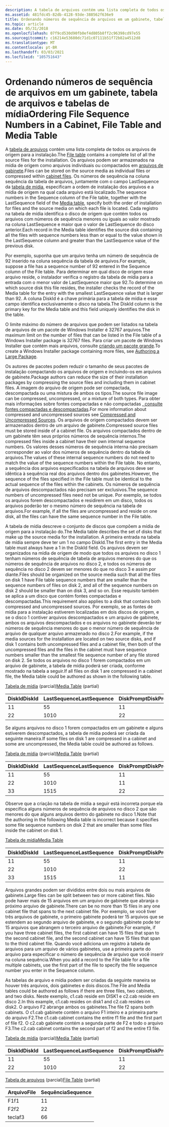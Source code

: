 ```yaml
---
description: A tabela de arquivos contém uma lista completa de todos os arquivos de origem para a instalação.
ms.assetid: 481fdc45-82db-4128-93de-388562f636e9
title: Ordenando números de sequência de arquivos em um gabinete, tabela de arquivos e tabelas de mídia
ms.topic: article
ms.date: 05/31/2018
ms.openlocfilehash: 07f9cd530d90fb0ef4d805b8ff2c96398cd97e55
ms.sourcegitcommit: c16214e53680dc71d1c07111b51f72b82a4512d8
ms.translationtype: MT
ms.contentlocale: pt-BR
ms.lasthandoff: 03/03/2021
ms.locfileid: "105751643"
---
```

# <a name="ordering-file-sequence-numbers-in-a-cabinet-file-table-and-media-table"></a><span data-ttu-id="d2f3c-103">Ordenando números de sequência de arquivos em um gabinete, tabela de arquivos e tabelas de mídia</span><span class="sxs-lookup"><span data-stu-id="d2f3c-103">Ordering File Sequence Numbers in a Cabinet, File Table and Media Table</span></span>

<span data-ttu-id="d2f3c-104">A [tabela de arquivos](file-table.md) contém uma lista completa de todos os arquivos de origem para a instalação.</span><span class="sxs-lookup"><span data-stu-id="d2f3c-104">The [File table](file-table.md) contains a complete list of all the source files for the installation.</span></span> <span data-ttu-id="d2f3c-105">Os arquivos podem ser armazenados na mídia de origem como arquivos individuais ou compactados em [arquivos de gabinete](cabinet-files.md).</span><span class="sxs-lookup"><span data-stu-id="d2f3c-105">Files can be stored on the source media as individual files or compressed within [cabinet files](cabinet-files.md).</span></span> <span data-ttu-id="d2f3c-106">Os números de sequência na coluna sequência da tabela de arquivos, juntamente com o campo LastSequence da [tabela de mídia](media-table.md), especificam a ordem de instalação dos arquivos e a mídia de origem na qual cada arquivo está localizado.</span><span class="sxs-lookup"><span data-stu-id="d2f3c-106">The sequence numbers in the Sequence column of the File table, together with the LastSequence field of the [Media table](media-table.md), specify both the order of installation for files and the source media on which each file is located.</span></span> <span data-ttu-id="d2f3c-107">Cada registro na tabela de mídia identifica o disco de origem que contém todos os arquivos com números de sequência menores ou iguais ao valor mostrado na coluna LastSequence e maior que o valor de LastSequence do disco anterior.</span><span class="sxs-lookup"><span data-stu-id="d2f3c-107">Each record in the Media table identifies the source disk containing all the files with sequence numbers less than or equal to the value shown in the LastSequence column and greater than the LastSequence value of the previous disk.</span></span>

<span data-ttu-id="d2f3c-108">Por exemplo, suponha que um arquivo tenha um número de sequência de 92 inserido na coluna sequência da tabela de arquivos.</span><span class="sxs-lookup"><span data-stu-id="d2f3c-108">For example, suppose a file has a sequence number of 92 entered in the Sequence column of the File table.</span></span> <span data-ttu-id="d2f3c-109">Para determinar em qual disco de origem esse arquivo reside, o instalador verifica o registro da tabela de mídia para a entrada com o menor valor de LastSequence maior que 92.</span><span class="sxs-lookup"><span data-stu-id="d2f3c-109">To determine on which source disk this file resides, the installer checks the record of the Media table for the entry with the smallest LastSequence value that is larger than 92.</span></span> <span data-ttu-id="d2f3c-110">A coluna DiskId é a chave primária para a tabela de mídia e esse campo identifica exclusivamente o disco na tabela.</span><span class="sxs-lookup"><span data-stu-id="d2f3c-110">The DiskId column is the primary key for the Media table and this field uniquely identifies the disk in the table.</span></span>

<span data-ttu-id="d2f3c-111">O limite máximo do número de arquivos que podem ser listados na tabela de arquivos de um pacote de Windows Installer é 32767 arquivos.</span><span class="sxs-lookup"><span data-stu-id="d2f3c-111">The maximum limit on the number of files that can be listed in the File table of a Windows Installer package is 32767 files.</span></span> <span data-ttu-id="d2f3c-112">Para criar um pacote de Windows Installer que contém mais arquivos, consulte [criando um pacote grande](authoring-a-large-package.md).</span><span class="sxs-lookup"><span data-stu-id="d2f3c-112">To create a Windows Installer package containing more files, see [Authoring a Large Package](authoring-a-large-package.md).</span></span>

<span data-ttu-id="d2f3c-113">Os autores de pacotes podem reduzir o tamanho de seus pacotes de instalação compactando os arquivos de origem e incluindo-os em arquivos de gabinete.</span><span class="sxs-lookup"><span data-stu-id="d2f3c-113">Package authors can reduce the size of their installation packages by compressing the source files and including them in cabinet files.</span></span> <span data-ttu-id="d2f3c-114">A imagem do arquivo de origem pode ser compactada, descompactada ou uma mistura de ambos os tipos.</span><span class="sxs-lookup"><span data-stu-id="d2f3c-114">The source file image can be compressed, uncompressed, or a mixture of both types.</span></span> <span data-ttu-id="d2f3c-115">Para obter mais informações sobre fontes compactadas e não compactadas [, consulte fontes compactadas e descompactadas](compressed-and-uncompressed-sources.md).</span><span class="sxs-lookup"><span data-stu-id="d2f3c-115">For more information about compressed and uncompressed sources see [Compressed and Uncompressed Sources](compressed-and-uncompressed-sources.md).</span></span> <span data-ttu-id="d2f3c-116">Os arquivos de origem compactados devem ser armazenados dentro de um arquivo de gabinete.</span><span class="sxs-lookup"><span data-stu-id="d2f3c-116">Compressed source files must be stored inside of a cabinet file.</span></span> <span data-ttu-id="d2f3c-117">Os arquivos compactados dentro de um gabinete têm seus próprios números de sequência internos.</span><span class="sxs-lookup"><span data-stu-id="d2f3c-117">The compressed files inside a cabinet have their own internal sequence numbers.</span></span> <span data-ttu-id="d2f3c-118">Os valores desses números de sequência interna não precisam corresponder ao valor dos números de sequência dentro da tabela de arquivos.</span><span class="sxs-lookup"><span data-stu-id="d2f3c-118">The values of these internal sequence numbers do not need to match the value of the sequence numbers within the File table.</span></span> <span data-ttu-id="d2f3c-119">No entanto, a sequência dos arquivos especificados na tabela de arquivos deve ser idêntica à sequência real dos arquivos dentro dos gabinetes.</span><span class="sxs-lookup"><span data-stu-id="d2f3c-119">However, the sequence of the files specified in the File table must be identical to the actual sequence of the files within the cabinets.</span></span> <span data-ttu-id="d2f3c-120">Os números de sequência de arquivos descompactados não precisam ser exclusivos.</span><span class="sxs-lookup"><span data-stu-id="d2f3c-120">The sequence numbers of uncompressed files need not be unique.</span></span> <span data-ttu-id="d2f3c-121">Por exemplo, se todos os arquivos forem descompactados e residirem em um disco, todos os arquivos poderão ter o mesmo número de sequência na tabela de arquivos.</span><span class="sxs-lookup"><span data-stu-id="d2f3c-121">For example, if all the files are uncompressed and reside on one disk, all the files can have the same sequence number in the File table.</span></span>

<span data-ttu-id="d2f3c-122">A tabela de mídia descreve o conjunto de discos que compõem a mídia de origem para a instalação do.</span><span class="sxs-lookup"><span data-stu-id="d2f3c-122">The Media table describes the set of disks that make up the source media for the installation.</span></span> <span data-ttu-id="d2f3c-123">A primeira entrada na tabela de mídia sempre deve ter um 1 no campo DiskId.</span><span class="sxs-lookup"><span data-stu-id="d2f3c-123">The first entry in the Media table must always have a 1 in the DiskId field.</span></span> <span data-ttu-id="d2f3c-124">Os arquivos devem ser organizados na mídia de origem de modo que todos os arquivos no disco 1 tenham números de sequência de tabela de arquivos menores do que os números de sequência de arquivos no disco 2, e todos os números de sequência no disco 2 devem ser menores do que no disco 3 e assim por diante.</span><span class="sxs-lookup"><span data-stu-id="d2f3c-124">Files should be organized on the source media such that all the files on disk 1 have File table sequence numbers that are smaller than the sequence numbers of files on disk 2, and all of the sequence numbers on disk 2 should be smaller than on disk 3, and so on.</span></span> <span data-ttu-id="d2f3c-125">Esse requisito também se aplica a um disco que contém fontes compactadas e descompactadas.</span><span class="sxs-lookup"><span data-stu-id="d2f3c-125">This requirement also applies to a disk that contains both compressed and uncompressed sources.</span></span> <span data-ttu-id="d2f3c-126">Por exemplo, se as fontes de mídia para a instalação estiverem localizadas em dois discos de origem, e se o disco 1 contiver arquivos descompactados e um arquivo de gabinete, ambos os arquivos descompactados e os arquivos no gabinete deverão ter números de sequência menores do que o menor número de sequência de arquivo de qualquer arquivo armazenado no disco 2.</span><span class="sxs-lookup"><span data-stu-id="d2f3c-126">For example, if the media sources for the installation are located on two source disks, and if disk 1 contains both uncompressed files and a cabinet file, then both of the uncompressed files and the files in the cabinet must have sequence numbers smaller than the smallest file sequence number of any file stored on disk 2.</span></span> <span data-ttu-id="d2f3c-127">Se todos os arquivos no disco 1 forem compactados em um arquivo de gabinete, a tabela de mídia poderá ser criada, conforme mostrado na tabela a seguir.</span><span class="sxs-lookup"><span data-stu-id="d2f3c-127">If all files on disk 1 are compressed in a cabinet file, the Media table could be authored as shown in the following table.</span></span>

<span data-ttu-id="d2f3c-128">[Tabela de mídia](media-table.md) (parcial)</span><span class="sxs-lookup"><span data-stu-id="d2f3c-128">[Media Table](media-table.md) (partial)</span></span>



| <span data-ttu-id="d2f3c-129">DiskId</span><span class="sxs-lookup"><span data-stu-id="d2f3c-129">DiskId</span></span> | <span data-ttu-id="d2f3c-130">LastSequence</span><span class="sxs-lookup"><span data-stu-id="d2f3c-130">LastSequence</span></span> | <span data-ttu-id="d2f3c-131">DiskPrompt</span><span class="sxs-lookup"><span data-stu-id="d2f3c-131">DiskPrompt</span></span> | <span data-ttu-id="d2f3c-132">Gabinete</span><span class="sxs-lookup"><span data-stu-id="d2f3c-132">Cabinet</span></span>   | <span data-ttu-id="d2f3c-133">VolumeLabel</span><span class="sxs-lookup"><span data-stu-id="d2f3c-133">VolumeLabel</span></span> |
|--------|--------------|------------|-----------|-------------|
| <span data-ttu-id="d2f3c-134">1</span><span class="sxs-lookup"><span data-stu-id="d2f3c-134">1</span></span>      | <span data-ttu-id="d2f3c-135">5</span><span class="sxs-lookup"><span data-stu-id="d2f3c-135">5</span></span>            | <span data-ttu-id="d2f3c-136">1</span><span class="sxs-lookup"><span data-stu-id="d2f3c-136">1</span></span>          | <span data-ttu-id="d2f3c-137">mycab.cab</span><span class="sxs-lookup"><span data-stu-id="d2f3c-137">mycab.cab</span></span> | <span data-ttu-id="d2f3c-138">Disco 1</span><span class="sxs-lookup"><span data-stu-id="d2f3c-138">Disk 1</span></span>      |
| <span data-ttu-id="d2f3c-139">2</span><span class="sxs-lookup"><span data-stu-id="d2f3c-139">2</span></span>      | <span data-ttu-id="d2f3c-140">10</span><span class="sxs-lookup"><span data-stu-id="d2f3c-140">10</span></span>           | <span data-ttu-id="d2f3c-141">2</span><span class="sxs-lookup"><span data-stu-id="d2f3c-141">2</span></span>          |           | <span data-ttu-id="d2f3c-142">Disco 2</span><span class="sxs-lookup"><span data-stu-id="d2f3c-142">Disk 2</span></span>      |



 

<span data-ttu-id="d2f3c-143">Se alguns arquivos no disco 1 forem compactados em um gabinete e alguns estiverem descompactados, a tabela de mídia poderá ser criada da seguinte maneira.</span><span class="sxs-lookup"><span data-stu-id="d2f3c-143">If some files on disk 1 are compressed in a cabinet and some are uncompressed, the Media table could be authored as follows.</span></span>

<span data-ttu-id="d2f3c-144">[Tabela de mídia](media-table.md) (parcial)</span><span class="sxs-lookup"><span data-stu-id="d2f3c-144">[Media Table](media-table.md) (partial)</span></span>



| <span data-ttu-id="d2f3c-145">DiskId</span><span class="sxs-lookup"><span data-stu-id="d2f3c-145">DiskId</span></span> | <span data-ttu-id="d2f3c-146">LastSequence</span><span class="sxs-lookup"><span data-stu-id="d2f3c-146">LastSequence</span></span> | <span data-ttu-id="d2f3c-147">DiskPrompt</span><span class="sxs-lookup"><span data-stu-id="d2f3c-147">DiskPrompt</span></span> | <span data-ttu-id="d2f3c-148">Gabinete</span><span class="sxs-lookup"><span data-stu-id="d2f3c-148">Cabinet</span></span>   | <span data-ttu-id="d2f3c-149">VolumeLabel</span><span class="sxs-lookup"><span data-stu-id="d2f3c-149">VolumeLabel</span></span> |
|--------|--------------|------------|-----------|-------------|
| <span data-ttu-id="d2f3c-150">1</span><span class="sxs-lookup"><span data-stu-id="d2f3c-150">1</span></span>      | <span data-ttu-id="d2f3c-151">5</span><span class="sxs-lookup"><span data-stu-id="d2f3c-151">5</span></span>            | <span data-ttu-id="d2f3c-152">1</span><span class="sxs-lookup"><span data-stu-id="d2f3c-152">1</span></span>          |           | <span data-ttu-id="d2f3c-153">Disco 1</span><span class="sxs-lookup"><span data-stu-id="d2f3c-153">Disk 1</span></span>      |
| <span data-ttu-id="d2f3c-154">2</span><span class="sxs-lookup"><span data-stu-id="d2f3c-154">2</span></span>      | <span data-ttu-id="d2f3c-155">10</span><span class="sxs-lookup"><span data-stu-id="d2f3c-155">10</span></span>           | <span data-ttu-id="d2f3c-156">1</span><span class="sxs-lookup"><span data-stu-id="d2f3c-156">1</span></span>          | <span data-ttu-id="d2f3c-157">mycab.cab</span><span class="sxs-lookup"><span data-stu-id="d2f3c-157">mycab.cab</span></span> | <span data-ttu-id="d2f3c-158">Disco 1</span><span class="sxs-lookup"><span data-stu-id="d2f3c-158">Disk 1</span></span>      |
| <span data-ttu-id="d2f3c-159">3</span><span class="sxs-lookup"><span data-stu-id="d2f3c-159">3</span></span>      | <span data-ttu-id="d2f3c-160">15</span><span class="sxs-lookup"><span data-stu-id="d2f3c-160">15</span></span>           | <span data-ttu-id="d2f3c-161">2</span><span class="sxs-lookup"><span data-stu-id="d2f3c-161">2</span></span>          |           | <span data-ttu-id="d2f3c-162">Disco 2</span><span class="sxs-lookup"><span data-stu-id="d2f3c-162">Disk 2</span></span>      |



 

<span data-ttu-id="d2f3c-163">Observe que a criação na tabela de mídia a seguir está incorreta porque ela especifica alguns números de sequência de arquivos no disco 2 que são menores do que alguns arquivos dentro do gabinete no disco 1.</span><span class="sxs-lookup"><span data-stu-id="d2f3c-163">Note that the authoring in the following Media table is incorrect because it specifies some file sequence numbers on disk 2 that are smaller than some files inside the cabinet on disk 1.</span></span>

[<span data-ttu-id="d2f3c-164">Tabela de mídia</span><span class="sxs-lookup"><span data-stu-id="d2f3c-164">Media Table</span></span>](media-table.md)



| <span data-ttu-id="d2f3c-165">DiskId</span><span class="sxs-lookup"><span data-stu-id="d2f3c-165">DiskId</span></span> | <span data-ttu-id="d2f3c-166">LastSequence</span><span class="sxs-lookup"><span data-stu-id="d2f3c-166">LastSequence</span></span> | <span data-ttu-id="d2f3c-167">DiskPrompt</span><span class="sxs-lookup"><span data-stu-id="d2f3c-167">DiskPrompt</span></span> | <span data-ttu-id="d2f3c-168">Gabinete</span><span class="sxs-lookup"><span data-stu-id="d2f3c-168">Cabinet</span></span>   | <span data-ttu-id="d2f3c-169">VolumeLabel</span><span class="sxs-lookup"><span data-stu-id="d2f3c-169">VolumeLabel</span></span> |
|--------|--------------|------------|-----------|-------------|
| <span data-ttu-id="d2f3c-170">1</span><span class="sxs-lookup"><span data-stu-id="d2f3c-170">1</span></span>      | <span data-ttu-id="d2f3c-171">5</span><span class="sxs-lookup"><span data-stu-id="d2f3c-171">5</span></span>            | <span data-ttu-id="d2f3c-172">1</span><span class="sxs-lookup"><span data-stu-id="d2f3c-172">1</span></span>          |           | <span data-ttu-id="d2f3c-173">Disco 1</span><span class="sxs-lookup"><span data-stu-id="d2f3c-173">Disk 1</span></span>      |
| <span data-ttu-id="d2f3c-174">2</span><span class="sxs-lookup"><span data-stu-id="d2f3c-174">2</span></span>      | <span data-ttu-id="d2f3c-175">10</span><span class="sxs-lookup"><span data-stu-id="d2f3c-175">10</span></span>           | <span data-ttu-id="d2f3c-176">2</span><span class="sxs-lookup"><span data-stu-id="d2f3c-176">2</span></span>          |           | <span data-ttu-id="d2f3c-177">Disco 2</span><span class="sxs-lookup"><span data-stu-id="d2f3c-177">Disk 2</span></span>      |
| <span data-ttu-id="d2f3c-178">3</span><span class="sxs-lookup"><span data-stu-id="d2f3c-178">3</span></span>      | <span data-ttu-id="d2f3c-179">15</span><span class="sxs-lookup"><span data-stu-id="d2f3c-179">15</span></span>           | <span data-ttu-id="d2f3c-180">1</span><span class="sxs-lookup"><span data-stu-id="d2f3c-180">1</span></span>          | <span data-ttu-id="d2f3c-181">mycab.cab</span><span class="sxs-lookup"><span data-stu-id="d2f3c-181">mycab.cab</span></span> | <span data-ttu-id="d2f3c-182">Disco 1</span><span class="sxs-lookup"><span data-stu-id="d2f3c-182">Disk 1</span></span>      |



 

<span data-ttu-id="d2f3c-183">Arquivos grandes podem ser divididos entre dois ou mais arquivos de gabinete.</span><span class="sxs-lookup"><span data-stu-id="d2f3c-183">Large files can be split between two or more cabinet files.</span></span> <span data-ttu-id="d2f3c-184">Não pode haver mais de 15 arquivos em um arquivo de gabinete que abranja o próximo arquivo de gabinete.</span><span class="sxs-lookup"><span data-stu-id="d2f3c-184">There can be no more than 15 files in any one cabinet file that spans to the next cabinet file.</span></span> <span data-ttu-id="d2f3c-185">Por exemplo, se você tiver três arquivos de gabinete, o primeiro gabinete poderá ter 15 arquivos que se estendem ao segundo arquivo de gabinete, e o segundo gabinete pode ter 15 arquivos que abrangem o terceiro arquivo de gabinete.</span><span class="sxs-lookup"><span data-stu-id="d2f3c-185">For example, if you have three cabinet files, the first cabinet can have 15 files that span to the second cabinet file, and the second cabinet can have 15 files that span to the third cabinet file.</span></span> <span data-ttu-id="d2f3c-186">Quando você adiciona um registro à tabela de arquivos para um arquivo de vários gabinetes, use a primeira parte do arquivo para especificar o número de sequência de arquivo que você inserir na coluna sequência.</span><span class="sxs-lookup"><span data-stu-id="d2f3c-186">When you add a record to the File table for a file multiple cabinets, use the first part of the file to specify the file sequence number you enter in the Sequence column.</span></span>

<span data-ttu-id="d2f3c-187">As tabelas de arquivo e mídia podem ser criadas da seguinte maneira se houver três arquivos, dois gabinetes e dois discos.</span><span class="sxs-lookup"><span data-stu-id="d2f3c-187">The File and Media tables could be authored as follows if there are three files, two cabinets, and two disks.</span></span> <span data-ttu-id="d2f3c-188">Neste exemplo, c1.cab reside em DISK1 e c2.cab reside em disco 2.</span><span class="sxs-lookup"><span data-stu-id="d2f3c-188">In this example, c1.cab resides on disk1 and c2.cab resides on disk2.</span></span> <span data-ttu-id="d2f3c-189">O arquivo F2 abrange ambos os gabinetes.</span><span class="sxs-lookup"><span data-stu-id="d2f3c-189">The file f2 spans both cabinets.</span></span> <span data-ttu-id="d2f3c-190">O c1.cab gabinete contém o arquivo F1 inteiro e a primeira parte do arquivo F2.</span><span class="sxs-lookup"><span data-stu-id="d2f3c-190">The c1.cab cabinet contains the entire f1 file and the first part of file f2.</span></span> <span data-ttu-id="d2f3c-191">O c2.cab gabinete contém a segunda parte de F2 e todo o arquivo F3.</span><span class="sxs-lookup"><span data-stu-id="d2f3c-191">The c2.cab cabinet contains the second part of f2 and the entire f3 file.</span></span>

<span data-ttu-id="d2f3c-192">[Tabela de mídia](media-table.md) (parcial)</span><span class="sxs-lookup"><span data-stu-id="d2f3c-192">[Media Table](media-table.md) (partial)</span></span>



| <span data-ttu-id="d2f3c-193">DiskId</span><span class="sxs-lookup"><span data-stu-id="d2f3c-193">DiskId</span></span> | <span data-ttu-id="d2f3c-194">LastSequence</span><span class="sxs-lookup"><span data-stu-id="d2f3c-194">LastSequence</span></span> | <span data-ttu-id="d2f3c-195">DiskPrompt</span><span class="sxs-lookup"><span data-stu-id="d2f3c-195">DiskPrompt</span></span> | <span data-ttu-id="d2f3c-196">Gabinete</span><span class="sxs-lookup"><span data-stu-id="d2f3c-196">Cabinet</span></span> | <span data-ttu-id="d2f3c-197">VolumeLabel</span><span class="sxs-lookup"><span data-stu-id="d2f3c-197">VolumeLabel</span></span> |
|--------|--------------|------------|---------|-------------|
| <span data-ttu-id="d2f3c-198">1</span><span class="sxs-lookup"><span data-stu-id="d2f3c-198">1</span></span>      | <span data-ttu-id="d2f3c-199">5</span><span class="sxs-lookup"><span data-stu-id="d2f3c-199">5</span></span>            | <span data-ttu-id="d2f3c-200">1</span><span class="sxs-lookup"><span data-stu-id="d2f3c-200">1</span></span>          | <span data-ttu-id="d2f3c-201">c1.cab</span><span class="sxs-lookup"><span data-stu-id="d2f3c-201">c1.cab</span></span>  | <span data-ttu-id="d2f3c-202">Disco 1</span><span class="sxs-lookup"><span data-stu-id="d2f3c-202">Disk 1</span></span>      |
| <span data-ttu-id="d2f3c-203">2</span><span class="sxs-lookup"><span data-stu-id="d2f3c-203">2</span></span>      | <span data-ttu-id="d2f3c-204">10</span><span class="sxs-lookup"><span data-stu-id="d2f3c-204">10</span></span>           | <span data-ttu-id="d2f3c-205">2</span><span class="sxs-lookup"><span data-stu-id="d2f3c-205">2</span></span>          | <span data-ttu-id="d2f3c-206">c2.cab</span><span class="sxs-lookup"><span data-stu-id="d2f3c-206">c2.cab</span></span>  | <span data-ttu-id="d2f3c-207">Disco 2</span><span class="sxs-lookup"><span data-stu-id="d2f3c-207">Disk 2</span></span>      |



 

<span data-ttu-id="d2f3c-208">[Tabela de arquivos](file-table.md) (parcial)</span><span class="sxs-lookup"><span data-stu-id="d2f3c-208">[File Table](file-table.md) (partial)</span></span>



| <span data-ttu-id="d2f3c-209">Arquivo</span><span class="sxs-lookup"><span data-stu-id="d2f3c-209">File</span></span> | <span data-ttu-id="d2f3c-210">Sequência</span><span class="sxs-lookup"><span data-stu-id="d2f3c-210">Sequence</span></span> |
|------|----------|
| <span data-ttu-id="d2f3c-211">F1</span><span class="sxs-lookup"><span data-stu-id="d2f3c-211">f1</span></span>   | <span data-ttu-id="d2f3c-212">1</span><span class="sxs-lookup"><span data-stu-id="d2f3c-212">1</span></span>        |
| <span data-ttu-id="d2f3c-213">F2</span><span class="sxs-lookup"><span data-stu-id="d2f3c-213">f2</span></span>   | <span data-ttu-id="d2f3c-214">2</span><span class="sxs-lookup"><span data-stu-id="d2f3c-214">2</span></span>        |
| <span data-ttu-id="d2f3c-215">tecla</span><span class="sxs-lookup"><span data-stu-id="d2f3c-215">f3</span></span>   | <span data-ttu-id="d2f3c-216">6</span><span class="sxs-lookup"><span data-stu-id="d2f3c-216">6</span></span>        |



 

 

 



